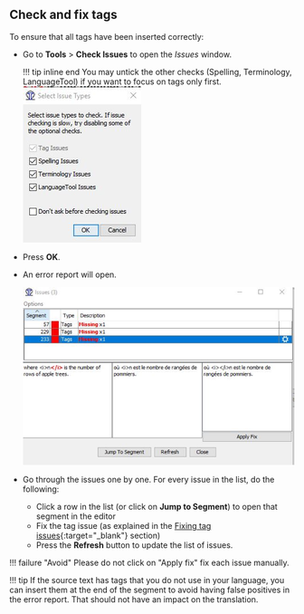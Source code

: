 ## Check and fix tags

To ensure that all tags have been inserted correctly:

  * Go to **Tools** > **Check Issues** to open the _Issues_ window.
    
    !!! tip inline end
        You may untick the other checks (Spelling, Terminology, LanguageTool) if you want to focus on tags only first.
    ![](../_assets/img/33_check_issues.jpg)
    
  * Press **OK**.
  * An error report will open.
    
    ![](../_assets/img/34_error_report.jpg)

  * Go through the issues one by one. For every issue in the list, do the following:

    * Click a row in the list (or click on **Jump to Segment**) to open that segment in the editor
    * Fix the tag issue (as explained in the [Fixing tag issues](../tags/#fixing-tag-issues){:target="_blank"} section)
    * Press the **Refresh** button to update the list of issues.

!!! failure "Avoid"
    Please do not click on "Apply fix"  fix each issue manually.

!!! tip
    If the source text has tags that you do not use in your language, you can insert them at the end of the segment to avoid having false positives in the error report. That should not have an impact on the translation.

